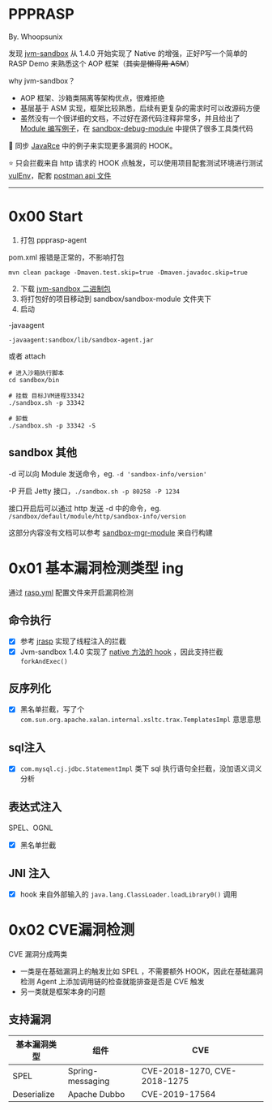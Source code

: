 # PPPRASP

By. Whoopsunix

发现 [jvm-sandbox](https://github.com/alibaba/jvm-sandbox) 从 1.4.0 开始实现了 Native 的增强，正好P写一个简单的 RASP Demo 来熟悉这个 AOP 框架（~~其实是懒得用 ASM~~）

why jvm-sandbox？

+ AOP 框架、沙箱类隔离等架构优点，很难拒绝
+ 基层基于 ASM 实现，框架比较熟悉，后续有更复杂的需求时可以改源码方便
+ 虽然没有一个很详细的文档，不过好在源代码注释非常多，并且给出了 [Module 编写例子](https://github.com/oldmanpushcart/sandbox-module-example/blob/master/README.md)，在 [sandbox-debug-module](https://github.com/alibaba/jvm-sandbox/blob/1.4.0/sandbox-debug-module) 中提供了很多工具类代码

🚩 同步 [JavaRce](https://github.com/Whoopsunix/JavaRce) 中的例子来实现更多漏洞的 HOOK。

⭐️ 只会拦截来自 http 请求的 HOOK 点触发，可以使用项目配套测试环境进行测试 [vulEnv](vulEnv)，配套 [postman api 文件](vulEnv/vulEnv.postman_collection.json)

---------------

# 0x00 Start

1. 打包 ppprasp-agent 

pom.xml 报错是正常的，不影响打包

```
mvn clean package -Dmaven.test.skip=true -Dmaven.javadoc.skip=true
```

2. 下载 [jvm-sandbox 二进制包](https://github.com/alibaba/jvm-sandbox/releases)
3. 将打包好的项目移动到 sandbox/sandbox-module 文件夹下
4. 启动

-javaagent

```
-javaagent:sandbox/lib/sandbox-agent.jar
```

或者 attach

```
# 进入沙箱执行脚本
cd sandbox/bin

# 挂载 目标JVM进程33342
./sandbox.sh -p 33342

# 卸载
./sandbox.sh -p 33342 -S
```

## sandbox 其他

-d 可以向 Module 发送命令，eg. `-d 'sandbox-info/version'`

-P 开启 Jetty 接口，`./sandbox.sh -p 80258 -P 1234`

接口开启后可以通过 http 发送 -d 中的命令，eg. `/sandbox/default/module/http/sandbox-info/version`

这部分内容没有文档可以参考 [sandbox-mgr-module](https://github.com/alibaba/jvm-sandbox/blob/c01c28ab5d7d97a64071a2aca261804c47a5347e/sandbox-mgr-module/src/main/java/com/alibaba/jvm/sandbox/module/mgr/ModuleMgrModule.java) 来自行构建

# 0x01 基本漏洞检测类型 ing

通过 [rasp.yml](ppprasp-agent/src/main/resources/rasp.yml) 配置文件来开启漏洞检测

## 命令执行

- [x] 参考 [jrasp](https://github.com/jvm-rasp/jrasp-agent) 实现了线程注入的拦截
- [x] Jvm-sandbox 1.4.0 实现了 [native 方法的 hook](https://github.com/alibaba/jvm-sandbox/blob/c01c28ab5d7d97a64071a2aca261804c47a5347e/sandbox-core/src/main/java/com/alibaba/jvm/sandbox/core/enhance/weaver/asm/EventWeaver.java) ，因此支持拦截 `forkAndExec()`

## 反序列化

- [x] 黑名单拦截，写了个 `com.sun.org.apache.xalan.internal.xsltc.trax.TemplatesImpl` 意思意思

## sql注入

- [x] `com.mysql.cj.jdbc.StatementImpl` 类下 sql 执行语句全拦截，没加语义词义分析

## 表达式注入

SPEL、OGNL

- [x] 黑名单拦截

## JNI 注入

- [x] hook 来自外部输入的 `java.lang.ClassLoader.loadLibrary0()` 调用

# 0x02 CVE漏洞检测

CVE 漏洞分成两类

+ 一类是在基础漏洞上的触发比如 SPEL ，不需要额外 HOOK，因此在基础漏洞检测 Agent 上添加调用链的检查就能排查是否是 CVE 触发
+ 另一类就是框架本身的问题

## 支持漏洞

| 基本漏洞类型 | 组件             | CVE                          |
| ------------ | ---------------- | ---------------------------- |
| SPEL         | Spring-messaging | CVE-2018-1270, CVE-2018-1275 |
| Deserialize  | Apache Dubbo     | CVE-2019-17564               |
